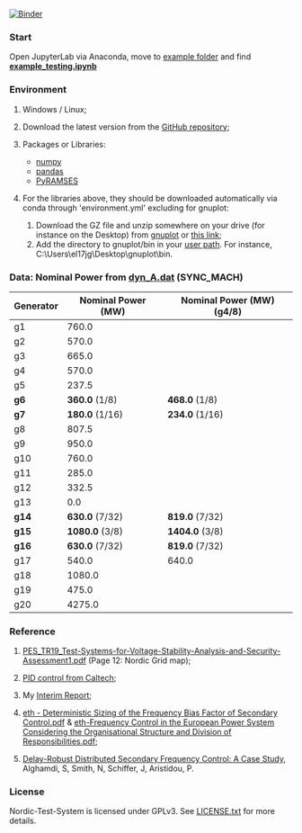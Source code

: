 [![Binder](https://mybinder.org/badge_logo.svg)](https://mybinder.org/v2/gh/realgjl/Nordic-Test-System/master)

### Start
Open JupyterLab via Anaconda, move to [example folder](https://github.com/realgjl/Nordic-Test-System/tree/master/examples) and find [**example_testing.ipynb**](https://github.com/realgjl/Nordic-Test-System/blob/master/examples/example_testing.ipynb)


### Environment
1. Windows / Linux;
2. Download the latest version from the [GitHub repository](https://github.com/realgjl/Nordic-Test-System);
3. Packages or Libraries:
	- [numpy](http://www.numpy.org/)
	- [pandas](https://pandas.pydata.org)
	- [PyRAMSES](https://ramses.paristidou.info)

4. For the libraries above, they should be downloaded automatically via conda through 'environment.yml' excluding for gnuplot:
	1. Download the GZ file and unzip somewhere on your drive (for instance on the Desktop) from [gnuplot](https://sourceforge.net/projects/gnuplot/files/gnuplot/5.2.5/) or [this link](https://www.dropbox.com/s/qqr0yarrag3e9ia/gnuplot.zip?dl=0); 
	2. Add the directory to gnuplot/bin in your [user path](https://support.microsoft.com/en-gb/help/931715/you-cannot-modify-user-environment-variables-in-the-system-properties). For instance, C:\Users\el17jg\Desktop\gnuplot\bin.

### Data: Nominal Power from [dyn_A.dat](https://github.com/realgjl/sfcNordic/blob/master/examples/dyn_A.dat) (SYNC_MACH)
| Generator | Nominal Power (MW)| Nominal Power (MW) (g4/8)|
|-----------|-------------------|--------------------------|
| g1        | 760.0             |                          |
| g2        | 570.0             |                          |
| g3        | 665.0             |                          |
| g4        | 570.0             |                          |
| g5        | 237.5             |                          |
| **g6**    | **360.0** (1/8)   | **468.0**  (1/8)         |
| **g7**    | **180.0** (1/16)  | **234.0**  (1/16)        |
| g8        | 807.5             |                          |
| g9        | 950.0             |                          |
| g10       | 760.0             |                          |
| g11       | 285.0             |                          |
| g12       | 332.5             |                          |
| g13       | 0.0               |                          |
| **g14**   | **630.0** (7/32)  | **819.0**  (7/32)        |
| **g15**   | **1080.0** (3/8)  | **1404.0**  (3/8)        |
| **g16**   | **630.0** (7/32)  | **819.0**  (7/32)        |
| g17       | 540.0             | 640.0                    |
| g18       | 1080.0            |                          |
| g19       | 475.0             |                          |
| g20       | 4275.0            |                          |


### Reference
1. [PES_TR19_Test-Systems-for-Voltage-Stability-Analysis-and-Security-Assessment1.pdf](https://github.com/realgjl/Nordic-Test-System/blob/master/reference%20(pdf)/PES_TR19_Test-Systems-for-Voltage-Stability-Analysis-and-Security-Assessment1.pdf) (Page 12: Nordic Grid map);

2. [PID control from Caltech](https://github.com/realgjl/sfcNordic/blob/master/reference%20(pdf)/Caltech%20PID%20Control.pdf);

3. My [Interim Report](https://github.com/realgjl/Nordic-Test-System/blob/master/reference%20(pdf)/interim%20report.pdf);

4. [eth - Deterministic Sizing of the Frequency Bias Factor of Secondary Control.pdf](https://github.com/realgjl/Nordic-Test-System/blob/master/reference%20(pdf)/eth%20-%20Deterministic%20Sizing%20of%20the%20Frequency%20Bias%20Factor%20of%20Secondary%20Control.pdf) & [eth-Frequency Control in the European Power System Considering the Organisational Structure and Division of Responsibilities.pdf](https://github.com/realgjl/Nordic-Test-System/blob/master/reference%20(pdf)/eth-Frequency%20Control%20in%20the%20European%20Power%20System%20Considering%20the%20Organisational%20Structure%20and%20Division%20of%20Responsibilities.pdf);

5. [Delay-Robust Distributed Secondary Frequency Control: A Case Study](http://eprints.whiterose.ac.uk/144279/8/PID5849209.pdf), Alghamdi, S, Smith, N, Schiffer, J, Aristidou, P.

### License

Nordic-Test-System is licensed under GPLv3. See [LICENSE.txt](https://github.com/realgjl/Nordic-Test-System/blob/master/LICENSE.txt) for more details.
